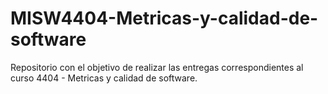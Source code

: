 # MISW4404-Metricas-y-calidad-de-software

Repositorio con el objetivo de realizar las entregas correspondientes al curso 4404 - Metricas y calidad de software.
